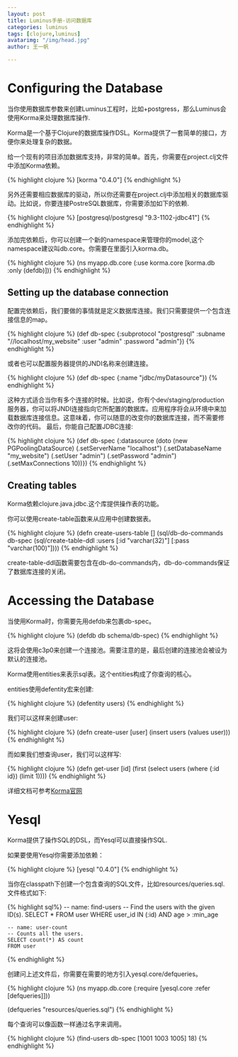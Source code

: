 ```yaml
---
layout: post
title: Luminus手册-访问数据库
categories: luminus
tags: [clojure,luminus]
avatarimg: "/img/head.jpg"
author: 王一帆

---
```


Configuring the Database
========================

当你使用数据库参数来创建Luminus工程时，比如+postgress，那么Luminus会使用Korma来处理数据库操作.

Korma是一个基于Clojure的数据库操作DSL。Korma提供了一套简单的接口，方便你来处理复杂的数据。

给一个现有的项目添加数据库支持，非常的简单。首先，你需要在project.clj文件中添加Korma依赖。

{% highlight clojure %}
[korma "0.4.0"]
{% endhighlight %}

另外还需要相应数据库的驱动，所以你还需要在project.clj中添加相关的数据库驱动。比如说，你要连接PostreSQL数据库，你需要添加如下的依赖.

{% highlight clojure %}
[postgresql/postgresql "9.3-1102-jdbc41"]
{% endhighlight %}

添加完依赖后，你可以创建一个新的namespace来管理你的model,这个namespace建议叫db.core。你需要在里面引入korma.db。

{% highlight clojure %}
(ns myapp.db.core
  (:use korma.core
        [korma.db :only (defdb)]))
{% endhighlight %}

Setting up the database connection
----------------------------------

配置完依赖后，我们要做的事情就是定义数据库连接。我们只需要提供一个包含连接信息的map。

{% highlight clojure %}
(def db-spec {:subprotocol "postgresql"
         :subname "//localhost/my_website"
         :user "admin"
         :password "admin"})
{% endhighlight %}

或者也可以配置服务器提供的JNDI名称来创建连接。

{% highlight clojure %}
(def db-spec {:name "jdbc/myDatasource"})
{% endhighlight %}

<!-- more -->

这种方式适合当你有多个连接的时候。比如说，你有个dev/staging/production
服务器，你可以将JNDI连接指向它所配置的数据库。应用程序将会从环境中来加
载数据库连接信息。这意味着，你可以随意的改变你的数据库连接，而不需要修
改你的代码。 最后，你能自己配置JDBC连接:

{% highlight clojure %}
(def db-spec
  {:datasource
    (doto (new PGPoolingDataSource)
     (.setServerName   "localhost")
     (.setDatabaseName "my_website")
     (.setUser         "admin")
     (.setPassword     "admin")
     (.setMaxConnections 10))})
{% endhighlight %}

Creating tables
---------------

Korma依赖clojure.java.jdbc.这个库提供操作表的功能。

你可以使用create-table函数来从应用中创建数据表。

{% highlight clojure %}
(defn create-users-table []
  (sql/db-do-commands db-spec
    (sql/create-table-ddl
      :users
      [:id "varchar(32)"]
      [:pass "varchar(100)"])))
{% endhighlight %}

create-table-ddl函数需要包含在db-do-commands内，db-do-commands保证了数据库连接的关闭。

Accessing the Database
======================

当使用Korma时，你需要先用defdb来包裹db-spec。

{% highlight clojure %}
(defdb db schema/db-spec)
{% endhighlight %}

这将会使用c3p0来创建一个连接池。需要注意的是，最后创建的连接池会被设为默认的连接池。

Korma使用entities来表示sql表。这个entities构成了你查询的核心。

entities使用defentity宏来创建:

{% highlight clojure %}
(defentity users)
{% endhighlight %}

我们可以这样来创建user:

{% highlight clojure %}
(defn create-user [user]
  (insert users
          (values user)))
{% endhighlight %}

而如果我们想查询user，我们可以这样写:

{% highlight clojure %}
(defn get-user [id]
  (first (select users
                 (where {:id id})
                 (limit 1))))
{% endhighlight %}

详细文档可参考[Korma官网](http://sqlkorma.com/docs)

# Yesql

Korma提供了操作SQL的DSL，而Yesql可以直接操作SQL.

如果要使用Yesql你需要添加依赖：

{% highlight clojure %}
[yesql "0.4.0"]
{% endhighlight %}

当你在classpath下创建一个包含查询的SQL文件，比如resources/queries.sql.文件格式如下:

{% highlight sql%}
    -- name: find-users
    -- Find the users with the given ID(s).
    SELECT *
    FROM user
    WHERE user_id IN (:id)
    AND age > :min_age

    -- name: user-count
    -- Counts all the users.
    SELECT count(*) AS count
    FROM user
{% endhighlight %}

创建问上述文件后，你需要在需要的地方引入yesql.core/defqueries。

{% highlight clojure %}
(ns myapp.db.core
  (:require [yesql.core :refer [defqueries]]))

(defqueries "resources/queries.sql")
{% endhighlight %}

每个查询可以像函数一样通过名字来调用。

{% highlight clojure %}
(find-users db-spec [1001 1003 1005] 18)
{% endhighlight %}

